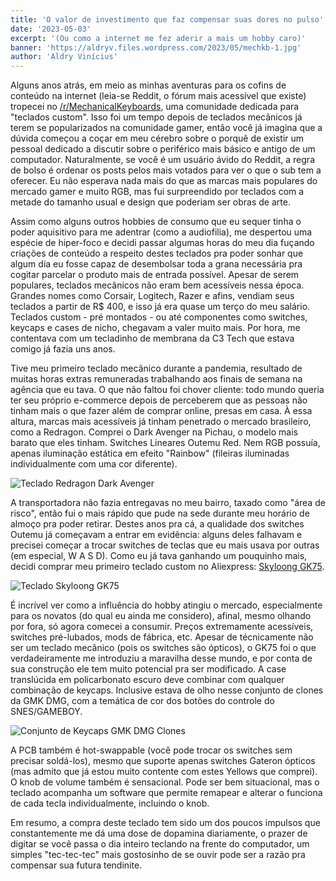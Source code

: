 ```yaml
---
title: 'O valor de investimento que faz compensar suas dores no pulso'
date: '2023-05-03'
excerpt: '(Ou como a internet me fez aderir a mais um hobby caro)'
banner: 'https://aldryv.files.wordpress.com/2023/05/mechkb-1.jpg'
author: 'Aldry Vinícius'
---
```


Alguns anos atrás, em meio as minhas aventuras para os cofins de conteúdo na internet (leia-se Reddit, o fórum mais acessível que existe) tropecei no [/r/MechanicalKeyboards](https://reddit.com/r/MechanicalKeyboards), uma comunidade dedicada para "teclados custom". Isso foi um tempo depois de teclados mecânicos já terem se popularizados na comunidade gamer, então você já imagina que a dúvida começou a coçar em meu cérebro sobre o porquê de existir um pessoal dedicado a discutir sobre o periférico mais básico e antigo de um computador. Naturalmente, se você é um usuário ávido do Reddit, a regra de bolso é ordenar os posts pelos mais votados para ver o que o sub tem a oferecer. Eu não esperava nada mais do que as marcas mais populares do mercado gamer e muito RGB, mas fui surpreendido por teclados com a metade do tamanho usual e design que poderiam ser obras de arte.

Assim como alguns outros hobbies de consumo que eu sequer tinha o poder aquisitivo para me adentrar (como a audiofilia), me despertou uma espécie de hiper-foco e decidi passar algumas horas do meu dia fuçando criações de conteúdo a respeito destes teclados pra poder sonhar que algum dia eu fosse capaz de desembolsar toda a grana necessária pra cogitar parcelar o produto mais de entrada possível. Apesar de serem populares, teclados mecânicos não eram bem acessíveis nessa época. Grandes nomes como Corsair, Logitech, Razer e afins, vendiam seus teclados a partir de R$ 400, e isso já era quase um terço do meu salário. Teclados custom - pré montados - ou até componentes como switches, keycaps e cases de nicho, chegavam a valer muito mais. Por hora, me contentava com um tecladinho de membrana da C3 Tech que estava comigo já fazia uns anos.

Tive meu primeiro teclado mecânico durante a pandemia, resultado de muitas horas extras remuneradas trabalhando aos finais de semana na agência que eu tava. O que não faltou foi chover cliente: todo mundo queria ter seu próprio e-commerce depois de perceberem que as pessoas não tinham mais o que fazer além de comprar online, presas em casa. À essa altura, marcas mais acessíveis já tinham penetrado o mercado brasileiro, como a Redragon. Comprei o Dark Avenger na Pichau, o modelo mais barato que eles tinham. Switches Lineares Outemu Red. Nem RGB possuía, apenas iluminação estática em efeito "Rainbow" (fileiras iluminadas individualmente com uma cor diferente).

![Teclado Redragon Dark Avenger](https://static.wixstatic.com/media/71a6c2_1167c9f05ae241ef88436b2748f4dc0b~mv2.png/v1/fill/w_600,h_600,al_c,q_85,usm_0.66_1.00_0.01,enc_auto/1.png)

A transportadora não fazia entregavas no meu bairro, taxado como "área de risco", então fui o mais rápido que pude na sede durante meu horário de almoço pra poder retirar.
Destes anos pra cá, a qualidade dos switches Outemu já começavam a entrar em evidência: alguns deles falhavam e precisei começar a trocar switches de teclas que eu mais usava por outras (em especial, W A S D). Como eu já tava ganhando um pouquinho mais, decidi comprar meu primeiro teclado custom no Aliexpress: [Skyloong GK75](https://skyloong.vip/collections/skyloong-gk75).

![Teclado Skyloong GK75](https://cdn.shopify.com/s/files/1/0598/8093/1517/products/75-_-_-_-_PBT_-_-_1_1024x1024.webp)

É incrível ver como a influência do hobby atingiu o mercado, especialmente para os novatos (do qual eu ainda me considero), afinal, mesmo olhando por fora, só agora comecei a consumir. Preços extremamente acessíveis, switches pré-lubados, mods de fábrica, etc. Apesar de técnicamente não ser um teclado mecânico (pois os switches são ópticos), o GK75 foi o que verdadeiramente me introduziu a maravilha desse mundo, e por conta de sua construção ele tem muito potencial pra ser modificado. A case translúcida em policarbonato escuro deve combinar com qualquer combinação de keycaps. Inclusive estava de olho nesse conjunto de clones da GMK DMG, com a temática de cor dos botões do controle do SNES/GAMEBOY.

![Conjunto de Keycaps GMK DMG Clones](https://ae01.alicdn.com/kf/H6cbcb5d8fb8e4725a6f545e6a56f936eD/Gmk-clone-keycaps-duplo-tiro-cereja-perfil-bingsu-olivia-keycaps-personalidade-personalizada-para-teclado-mec-nico.jpg_640x640.jpg)

A PCB também é hot-swappable (você pode trocar os switches sem precisar soldá-los), mesmo que suporte apenas switches Gateron ópticos (mas admito que já estou muito contente com estes Yellows que comprei). O knob de volume também é sensacional. Pode ser bem situacional, mas o teclado acompanha um software que permite remapear e alterar o funciona de cada tecla individualmente, incluindo o knob.

Em resumo, a compra deste teclado tem sido um dos poucos impulsos que constantemente me dá uma dose de dopamina diariamente, o prazer de digitar se você passa o dia inteiro teclando na frente do computador, um simples "tec-tec-tec" mais gostosinho de se ouvir pode ser a razão pra compensar sua futura tendinite.